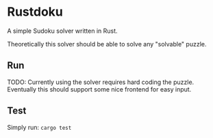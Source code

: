 # Rustdoku

A simple Sudoku solver written in Rust.

Theoretically this solver should be able to solve any "solvable" puzzle.

## Run

TODO: Currently using the solver requires hard coding the puzzle. Eventually
this should support some nice frontend for easy input.

## Test

Simply run: `cargo test`
